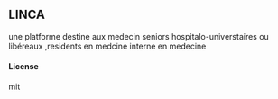 ## LINCA

une platforme destine aux medecin seniors hospitalo-universtaires ou libéreaux ,residents en medcine interne en medecine 

#### License

mit